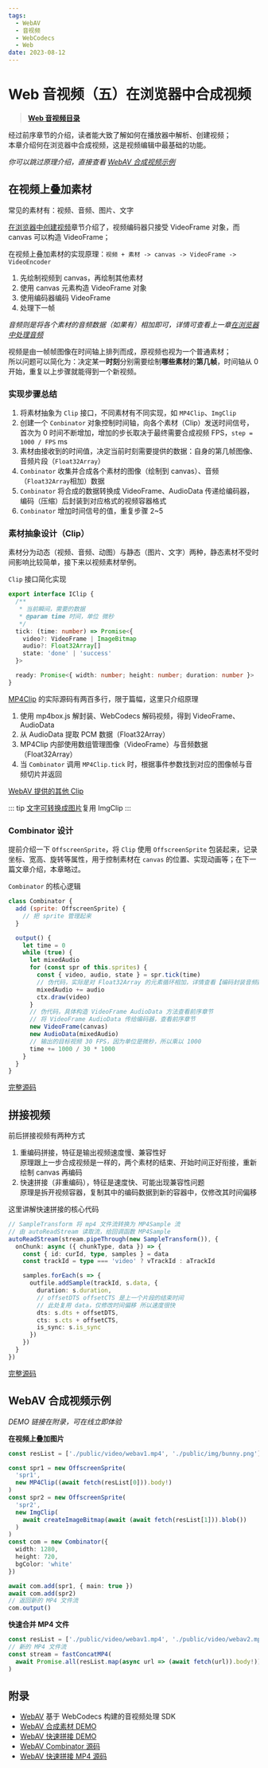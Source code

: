 ```yaml
---
tags:
  - WebAV
  - 音视频
  - WebCodecs
  - Web
date: 2023-08-12
---
```


# Web 音视频（五）在浏览器中合成视频

> [**Web 音视频目录**](/tag/WebAV)

经过前序章节的介绍，读者能大致了解如何在播放器中解析、创建视频；  
本章介绍何在浏览器中合成视频，这是视频编辑中最基础的功能。  

*你可以跳过原理介绍，直接查看 [WebAV 合成视频示例](#webav-合成视频示例)*  

## 在视频上叠加素材
常见的素材有：视频、音频、图片、文字

[在浏览器中创建视频](../webav-3-create-video/)章节介绍了，视频编码器只接受 VideoFrame 对象，而 canvas 可以构造 VideoFrame；  

在视频上叠加素材的实现原理：`视频 + 素材 -> canvas -> VideoFrame -> VideoEncoder`  
1. 先绘制视频到 canvas，再绘制其他素材
2. 使用 canvas 元素构造 VideoFrame 对象
3. 使用编码器编码 VideoFrame
4. 处理下一帧

*音频则是将各个素材的音频数据（如果有）相加即可，详情可查看上一章[在浏览器中处理音频](../webav-4-process-audio/)*

视频是由一帧帧图像在时间轴上排列而成，原视频也视为一个普通素材；  
所以问题可以简化为：决定某一**时刻**分别需要绘制**哪些素材**的**第几帧**，时间轴从 0 开始，重复以上步骤就能得到一个新视频。  

### 实现步骤总结
1. 将素材抽象为 `Clip` 接口，不同素材有不同实现，如 `MP4Clip`、`ImgClip`
2. 创建一个 `Conbinator` 对象控制时间轴，向各个素材（Clip）发送时间信号，首次为 0
   时间不断增加，增加的步长取决于最终需要合成视频 FPS，`step = 1000 / FPS` ms
3. 素材由接收到的时间值，决定当前时刻需要提供的数据：自身的第几帧图像、音频片段（`Float32Array`）
4. `Conbinator` 收集并合成各个素材的图像（绘制到 canvas）、音频（`Float32Array`相加）数据
5. `Conbinator` 将合成的数据转换成 VideoFrame、AudioData 传递给编码器，编码（压缩）后封装到对应格式的视频容器格式
6. `Conbinator` 增加时间信号的值，重复步骤 2~5

### 素材抽象设计（Clip）
素材分为动态（视频、音频、动图）与静态（图片、文字）两种，静态素材不受时间影响比较简单，接下来以视频素材举例。  

`Clip` 接口简化实现
```ts
export interface IClip {
  /**
   * 当前瞬间，需要的数据
   * @param time 时间，单位 微秒
   */
  tick: (time: number) => Promise<{
    video?: VideoFrame | ImageBitmap
    audio?: Float32Array[]
    state: 'done' | 'success'
  }>

  ready: Promise<{ width: number; height: number; duration: number }>
}
```

[MP4Clip][2] 的实际源码有两百多行，限于篇幅，这里只介绍原理
1. 使用 mp4box.js 解封装、WebCodecs 解码视频，得到 VideoFrame、AudioData
2. 从 AudioData 提取 PCM 数据（Float32Array）
3. MP4Clip 内部使用数组管理图像（VideoFrame）与音频数据（Float32Array）
4. 当 `Combinator` 调用 `MP4Clip.tick` 时，根据事件参数找到对应的图像帧与音频切片并返回

[WebAV 提供的其他 Clip][1]

::: tip
[文字可转换成图片][8]复用 ImgClip
:::

### Combinator 设计

提前介绍一下 `OffscreenSprite`，将 `Clip` 使用 `OffscreenSprite` 包装起来，记录坐标、宽高、旋转等属性，用于控制素材在 `canvas` 的位置、实现动画等；在下一篇文章介绍，本章略过。

`Combinator` 的核心逻辑
```js
class Combinator {
  add (sprite: OffscreenSprite) {
    // 把 sprite 管理起来
  }

  output() {
    let time = 0
    while (true) {
      let mixedAudio
      for (const spr of this.sprites) {
        const { video, audio, state } = spr.tick(time)
        // 伪代码，实际是对 Float32Array 的元素循环相加，详情查看【编码封装音频数据】章节
        mixedAudio += audio
        ctx.draw(video)
      }
      // 伪代码，具体构造 VideoFrame AudioData 方法查看前序章节
      // 将 VideoFrame AudioData 传给编码器，查看前序章节
      new VideoFrame(canvas)
      new AudioData(mixedAudio)
      // 输出的目标视频 30 FPS，因为单位是微秒，所以乘以 1000
      time += 1000 / 30 * 1000
    }
  }
}
```

[完整源码][3]  

## 拼接视频
前后拼接视频有两种方式
1. 重编码拼接，特征是输出视频速度慢、兼容性好  
   原理跟上一步合成视频是一样的，两个素材的结束、开始时间正好衔接，重新绘制 canvas 再编码
2. 快速拼接（非重编码），特征是速度快、可能出现兼容性问题  
   原理是拆开视频容器，复制其中的编码数据到新的容器中，仅修改其时间偏移

这里讲解快速拼接的核心代码
```ts
// SampleTransform 将 mp4 文件流转换为 MP4Sample 流
// 由 autoReadStream 读取流，给回调函数 MP4Sample
autoReadStream(stream.pipeThrough(new SampleTransform()), {
  onChunk: async ({ chunkType, data }) => {
    const { id: curId, type, samples } = data
    const trackId = type === 'video' ? vTrackId : aTrackId

    samples.forEach(s => {
      outfile.addSample(trackId, s.data, {
        duration: s.duration,
        // offsetDTS offsetCTS 是上一个片段的结束时间
        // 此处复用 data，仅修改时间偏移 所以速度很快
        dts: s.dts + offsetDTS,
        cts: s.cts + offsetCTS,
        is_sync: s.is_sync
      })
    })
  }
})
```
[完整源码][4]

## WebAV 合成视频示例
*DEMO 链接在附录，可在线立即体验*

**在视频上叠加图片**
```ts
const resList = ['./public/video/webav1.mp4', './public/img/bunny.png']

const spr1 = new OffscreenSprite(
  'spr1',
  new MP4Clip((await fetch(resList[0])).body!)
)
const spr2 = new OffscreenSprite(
  'spr2',
  new ImgClip(
    await createImageBitmap(await (await fetch(resList[1])).blob())
  )
)
const com = new Combinator({
  width: 1280,
  height: 720,
  bgColor: 'white'
})

await com.add(spr1, { main: true })
await com.add(spr2)
// 返回新的 MP4 文件流
com.output()
```

**快速合并 MP4 文件**
```ts
const resList = ['./public/video/webav1.mp4', './public/video/webav2.mp4']
// 新的 MP4 文件流
const stream = fastConcatMP4(
  await Promise.all(resList.map(async url => (await fetch(url)).body!))
)
```


## 附录
- [WebAV][5] 基于 WebCodecs 构建的音视频处理 SDK
- [WebAV 合成素材 DEMO][6]
- [WebAV 快速拼接 DEMO][7]
- [WebAV Combinator 源码][3]
- [WebAV 快速拼接 MP4 源码][4]

[1]: https://github.com/hughfenghen/WebAV/tree/49bed37798412d29a1ec51ef5f7d45cd7682b218/packages/av-cliper/src/clips
[2]: https://github.com/hughfenghen/WebAV/blob/49bed37798412d29a1ec51ef5f7d45cd7682b218/packages/av-cliper/src/clips/mp4-clip.ts#L13
[3]: https://github.com/hughfenghen/WebAV/blob/49bed37798412d29a1ec51ef5f7d45cd7682b218/packages/av-cliper/src/combinator.ts#L151
[4]: https://github.com/hughfenghen/WebAV/blob/49bed37798412d29a1ec51ef5f7d45cd7682b218/packages/av-cliper/src/mp4-utils.ts#L646
[5]: https://github.com/hughfenghen/WebAV
[6]: https://hughfenghen.github.io/WebAV/demo/concat-media.html
[7]: https://hughfenghen.github.io/WebAV/demo/fast-concat-mp4.html
[8]: https://github.com/hughfenghen/WebAV/blob/49bed37798412d29a1ec51ef5f7d45cd7682b218/packages/av-cliper/src/dom-utils.ts#L36